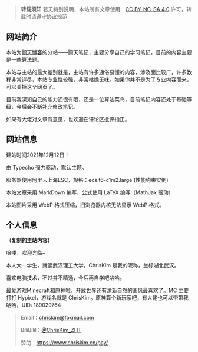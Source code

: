 > **转载须知**
> 若无特别说明，本站所有文章使用：[CC BY-NC-SA 4.0](https://creativecommons.org/licenses/by-nc-sa/4.0/deed.zh) 许可，转载时请遵守协议规范

## 网站简介

本站为[颢天博客](https://www.zouht.com/)的分站——颢天笔记，主要分享自己的学习笔记，目前的内容主要是一些算法题。

本站与主站的最大差别就是，主站有许多通俗易懂的内容，涉及面比较广，许多教程非常详尽，本站专业性较强，非常枯燥无味。如果你并不是为了专业内容而来，可以关掉这个网页了。

目前我深知自己的能力还很有限，还是一位算法菜鸟，目前笔记内容还处于基础等级，今后会不断补充修改笔记。

如果有大佬对文章有意见，也欢迎在评论区批评指正。



## 网站信息

建站时间2021年12月12日！

由 Typecho 强力驱动，默认主题。

服务器使用阿里云上海ESC，规格：ecs.t6-c1m2.large (性能约束实例)

本站文章采用 MarkDown 编写，公式使用 LaTeX 编写（MathJax 驱动）

本站图片采用 WebP 格式压缩，旧浏览器内核无法显示 WebP 格式。



## 个人信息

**（复制的主站内容）**

哈喽，欢迎光临~

本人大一学生，就读武汉理工大学，ChrisKim 是我的昵称，坐标湖北武汉。

喜欢电脑技术，不过并不精通，今后再自学吧哈哈。

最爱游戏Minecraft和原神啦，开放世界还有清新自然的画风最喜欢了。MC 主要打打 Hypixel，游戏名就是 ChrisKim。原神算个新玩家吧，有大佬也可以带带我哈哈，UID: 189029764

> Email：[chriskim@foxmail.com](mailto:chriskim@foxmail.com)
>
> BiliBilil：[@ChrisKim_ZHT](https://run.sh.cn/bili)
>
> 赞助：https://www.chriskim.cn/pay/